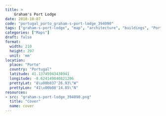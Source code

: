 ```yaml
---
title: > 
    Graham's Port Lodge
date: 2018-10-07
code: "portugal_porto_graham-s-port-lodge_394090"
tags: ["graham-s-port-lodge", "map", "architecture", "buildings", "Porto", "Portugal"]
categories: ["Maps"]
draft: false
format:
  width: 210
  height: 297
  unit: 'mm'
location:
  place: "Porto"
  country: "Portugal"
  latitude: 41.13745943438941
  longitude: -8.624149840821206
  prettyLat: "8\u00b037'26.93\"W"
  prettyLon: "41\u00b08'14.85\"N"
resources:
- src: "graham-s-port-lodge_394090.png"
  title: "Cover"
  name: cover
---
```

